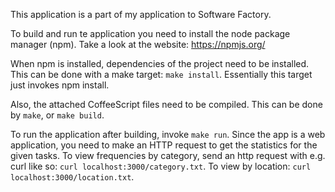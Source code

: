 This application is a part of my application to Software Factory.

To build and run te application you need to install the node package manager
(npm). Take a look at the website: https://npmjs.org/

When npm is installed, dependencies of the project need to be installed. This
can be done with a make target: `make install`. Essentially this target just
invokes npm install.

Also, the attached CoffeeScript files need to be compiled. This can be done by
`make`, or `make build`.

To run the application after building, invoke `make run`. Since the app is a
web application, you need to make an HTTP request to get the statistics for the
given tasks. To view frequencies by category, send an http request with e.g.
curl like so: `curl localhost:3000/category.txt`. To view by location: `curl localhost:3000/location.txt`.
